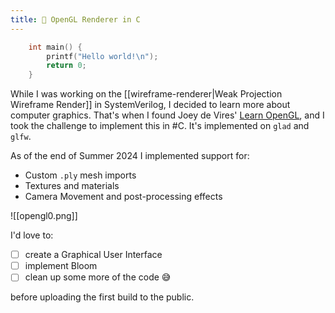 ```yaml
---
title: 🎲 OpenGL Renderer in C
---
```


```c
	int main() {
		printf("Hello world!\n");
		return 0;
	} 
```

While I was working on the [[wireframe-renderer|Weak Projection Wireframe Render]] in SystemVerilog, I decided to learn more about computer graphics. That's when I found Joey de Vires' [Learn OpenGL](https://learnopengl.com/), and I took the challenge to implement this in #C. It's implemented on `glad` and `glfw`. 

As of the end of Summer 2024 I implemented support for:
- Custom `.ply` mesh imports 
- Textures and materials
- Camera Movement and post-processing effects 

![[opengl0.png]]

I'd love to:
- [ ] create a Graphical User Interface
- [ ] implement Bloom 
- [ ] clean up some more of the code 😅

before uploading the first build to the public.
